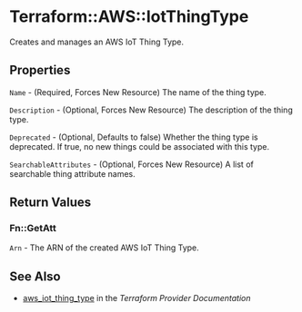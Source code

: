 # Terraform::AWS::IotThingType

Creates and manages an AWS IoT Thing Type.

## Properties

`Name` - (Required, Forces New Resource) The name of the thing type.

`Description` - (Optional, Forces New Resource) The description of the thing type.

`Deprecated` - (Optional, Defaults to false) Whether the thing type is deprecated. If true, no new things could be associated with this type.

`SearchableAttributes` - (Optional, Forces New Resource) A list of searchable thing attribute names.


## Return Values

### Fn::GetAtt

`Arn` - The ARN of the created AWS IoT Thing Type.

## See Also

* [aws_iot_thing_type](https://www.terraform.io/docs/providers/aws/r/iot_thing_type.html) in the _Terraform Provider Documentation_